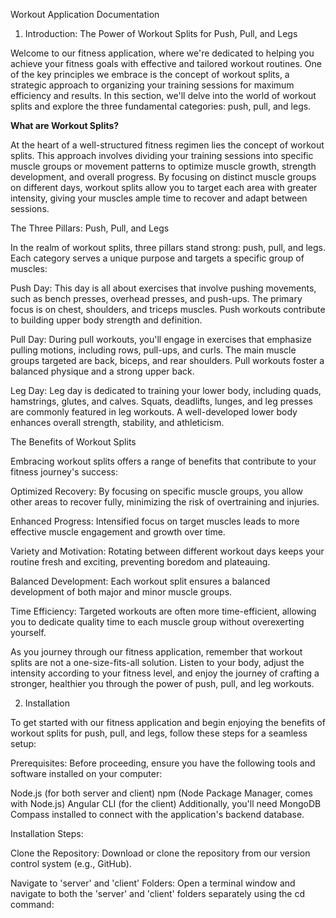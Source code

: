 Workout Application Documentation

1. Introduction: The Power of Workout Splits for Push, Pull, and Legs

Welcome to our fitness application, where we're dedicated to helping you achieve your fitness goals with effective and tailored workout routines. One of the key principles we embrace is the concept of workout splits, a strategic approach to organizing your training sessions for maximum efficiency and results. In this section, we'll delve into the world of workout splits and explore the three fundamental categories: push, pull, and legs.

**What are Workout Splits?**

At the heart of a well-structured fitness regimen lies the concept of workout splits. This approach involves dividing your training sessions into specific muscle groups or movement patterns to optimize muscle growth, strength development, and overall progress. By focusing on distinct muscle groups on different days, workout splits allow you to target each area with greater intensity, giving your muscles ample time to recover and adapt between sessions.

The Three Pillars: Push, Pull, and Legs

In the realm of workout splits, three pillars stand strong: push, pull, and legs. Each category serves a unique purpose and targets a specific group of muscles:

Push Day: This day is all about exercises that involve pushing movements, such as bench presses, overhead presses, and push-ups. The primary focus is on chest, shoulders, and triceps muscles. Push workouts contribute to building upper body strength and definition.

Pull Day: During pull workouts, you'll engage in exercises that emphasize pulling motions, including rows, pull-ups, and curls. The main muscle groups targeted are back, biceps, and rear shoulders. Pull workouts foster a balanced physique and a strong upper back.

Leg Day: Leg day is dedicated to training your lower body, including quads, hamstrings, glutes, and calves. Squats, deadlifts, lunges, and leg presses are commonly featured in leg workouts. A well-developed lower body enhances overall strength, stability, and athleticism.

The Benefits of Workout Splits

Embracing workout splits offers a range of benefits that contribute to your fitness journey's success:

Optimized Recovery: By focusing on specific muscle groups, you allow other areas to recover fully, minimizing the risk of overtraining and injuries.

Enhanced Progress: Intensified focus on target muscles leads to more effective muscle engagement and growth over time.

Variety and Motivation: Rotating between different workout days keeps your routine fresh and exciting, preventing boredom and plateauing.

Balanced Development: Each workout split ensures a balanced development of both major and minor muscle groups.

Time Efficiency: Targeted workouts are often more time-efficient, allowing you to dedicate quality time to each muscle group without overexerting yourself.

As you journey through our fitness application, remember that workout splits are not a one-size-fits-all solution. Listen to your body, adjust the intensity according to your fitness level, and enjoy the journey of crafting a stronger, healthier you through the power of push, pull, and leg workouts.

2. Installation

To get started with our fitness application and begin enjoying the benefits of workout splits for push, pull, and legs, follow these steps for a seamless setup:

Prerequisites:
Before proceeding, ensure you have the following tools and software installed on your computer:

Node.js (for both server and client)
npm (Node Package Manager, comes with Node.js)
Angular CLI (for the client)
Additionally, you'll need MongoDB Compass installed to connect with the application's backend database.

Installation Steps:

Clone the Repository:
Download or clone the repository from our version control system (e.g., GitHub).

Navigate to 'server' and 'client' Folders:
Open a terminal window and navigate to both the 'server' and 'client' folders separately using the cd command:

